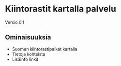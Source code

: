 # Kiintorastit kartalla palvelu
Versio 0.1

## Ominaisuuksia

- Suomen kiintorastipaikat kartalla
- Tietoja kohteista
- Lisäinfo linkit
